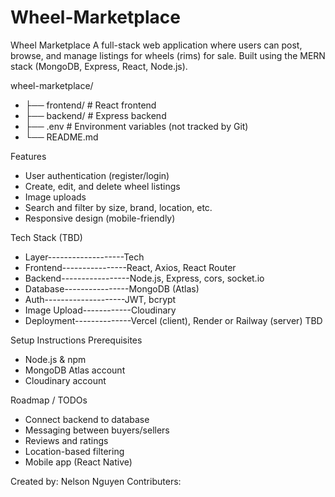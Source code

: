 # Wheel-Marketplace

Wheel Marketplace
A full-stack web application where users can post, browse, and manage listings for wheels (rims) for sale. Built using the MERN stack (MongoDB, Express, React, Node.js).

wheel-marketplace/
- ├── frontend/     # React frontend
- ├── backend/     # Express backend
- ├── .env        # Environment variables (not tracked by Git)
- └── README.md

Features
- User authentication (register/login)
- Create, edit, and delete wheel listings
- Image uploads
- Search and filter by size, brand, location, etc.
- Responsive design (mobile-friendly)

Tech Stack (TBD)
- Layer-------------------Tech
- Frontend----------------React, Axios, React Router
- Backend-----------------Node.js, Express, cors, socket.io
- Database----------------MongoDB (Atlas)
- Auth--------------------JWT, bcrypt
- Image Upload------------Cloudinary
- Deployment--------------Vercel (client), Render or Railway (server) TBD


Setup Instructions
Prerequisites
- Node.js & npm
- MongoDB Atlas account
- Cloudinary account

Roadmap / TODOs
- Connect backend to database
- Messaging between buyers/sellers
- Reviews and ratings
- Location-based filtering
- Mobile app (React Native)


Created by: Nelson Nguyen
Contributers: 
